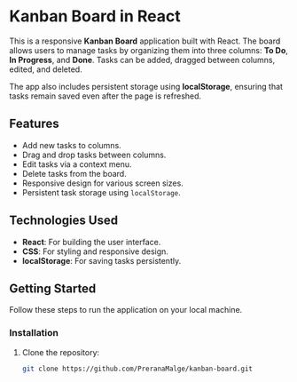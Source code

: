 # Kanban Board in React

This is a responsive **Kanban Board** application built with React. The board allows users to manage tasks by organizing them into three columns: **To Do**, **In Progress**, and **Done**. Tasks can be added, dragged between columns, edited, and deleted. 

The app also includes persistent storage using **localStorage**, ensuring that tasks remain saved even after the page is refreshed.

## Features

- Add new tasks to columns.
- Drag and drop tasks between columns.
- Edit tasks via a context menu.
- Delete tasks from the board.
- Responsive design for various screen sizes.
- Persistent task storage using `localStorage`.

## Technologies Used

- **React**: For building the user interface.
- **CSS**: For styling and responsive design.
- **localStorage**: For saving tasks persistently.

## Getting Started

Follow these steps to run the application on your local machine.


### Installation

1. Clone the repository:
   ```bash
   git clone https://github.com/PreranaMalge/kanban-board.git
